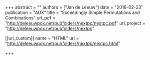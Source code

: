 +++
abstract = ""
authors = ["Jan de Leeuw"]
date = "2016-02-23"
publication = "AUX"
title = "Exceedingly Simple Permutations and Combinations"
url_pdf = "http://deleeuwpdx.net/pubfolders/nextpc/nextpc.pdf"
url_project = "http://deleeuwpdx.net/pubfolders/nextpc"


[[url_custom]]
name = "HTML"
url = "http://deleeuwpdx.net/pubfolders/nextpc/nextpc.html"

+++

